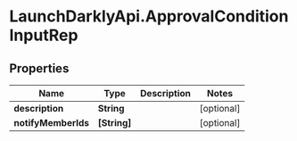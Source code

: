 # LaunchDarklyApi.ApprovalConditionInputRep

## Properties

Name | Type | Description | Notes
------------ | ------------- | ------------- | -------------
**description** | **String** |  | [optional] 
**notifyMemberIds** | **[String]** |  | [optional] 


